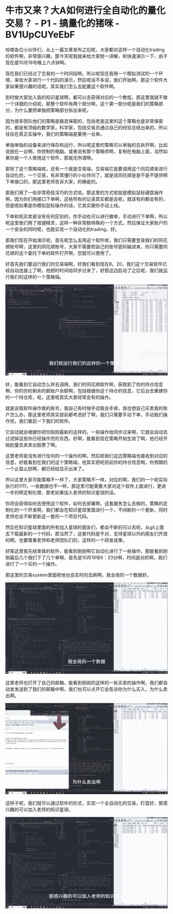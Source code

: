# 牛市又来？大A如何进行全自动化的量化交易？ - P1 - 搞量化的猪咪 - BV1UpCUYeEbF

哈喽各位小伙伴们，从上一篇文章发布之后呢，大家都对这样一个自动化trading的软件啊，非常感兴趣，那今天呢我就来给大家统一讲解，和快速演示一下，由于现在是10月18号晚上六点钟啊。

现在我们已经过了交易的一个时间段啊，所以呢现在我用一个模拟测试的一个环境，来给大家进行一个代码的演示，然后呢话不多说，我们开始啊，那这个软件大家如果感兴趣的话呢，其实我们怎么去配置这个软件啊。

到时候大家加入我的知识星球啊，都可以去获得对应的一个教程，那这里我就不做一个详细的介绍呃，那整个软件有两个部分啊，这个第一部分呢是我们的策略部分，为什么要把单独把策略部分拆出来呢。

因为很多团队他们的策略是极其保密的，包括老是这里的这个策略也是非常保密的，都是有顶级的数学家，科学家，包括交易员通过自己的经验总结出来的，所以往往在真正实操中，我们的策略端是要用一台单。

单独单独的设备来进行保存和运行，所以呢这里的策略可以单独的去拆开啊，比如说放在一台啊，你控制的电脑，或者说有那个策略师啊，复制在电脑上面，当然如果你是一个人使用这个软件，那就无所谓啊。

那除了这个策略端呢，还有一个就是交易端，交易端它是要调用这个同花顺来进行自动化的，一个交易，有非常懂行的小伙伴问了，就是说同花顺是是不是不提供啊下单接口的，那这里老师告诉大家，的确是的。

那我们用了一些非常奇技淫巧的方式哈，那这里的方式呢就是模拟鼠标键盘操作啊，因为你们用接口下单啊，这些所有的记录其实都是会呃，就该有的都会有的，但是呢如果是你模拟鼠标操作的话，它其实跟你手动上线。

下单和呃买卖是没有任何区别的，你手动也可以进行撤单，手动进行下单啊，所以呢这里我们用了按键精灵，这样一种非常额特殊的一个方式，然后保证大家账户的一个安全的同时呢，也能实现一个自动化的trading，好。

那我们现在开始演示呃，首先呢怎么去用这个软件呢，我们只需要登录我们的同花顺账号啊，这里的同花顺账号，大家不需要把自己的账号密码输进来，你只需要同花顺的这个委托下单的软件打开啊，您就可以使用了。

好首先我们要运行我们的交易端啊，好我们看到现在8。20，我们这个交易软件已经自动连接上了啊，他把时时间给同步过来了，好那这边启动了之后呢，我们就运行我们的这样的一个策略端。



![](img/cf357055d4412d325417fce63efcad1a_1.png)

好，能看到它自动怎么样去调用，我们的同花顺软件啊，获取到了你的持仓信息啊，你的你的剩余的额账户余额啊，包括根据你这个持仓的信息，它后台去重建你的一个持仓库，呃，这里呢其实大家经常会有的操作。

就是说我软件操作我的账号，我自己有时候手动我会手痒，我也想自己买卖我的账户怎么办，那这里老师其实提前都考虑好了啊，我们只需要手动下单，手动我们操作完，我们重启一下我们的软件。

它自动就会根据你把你刚刚最新的这样的，一些操作给同步过来啊，它就会自动去过滤掉这些你已经操作完的东西，好啊，能看到现在策略开始生效了啊，他已经开始批量去卖卖出股票了啊。

这里老师是没有进行任何的一个操作的啊，然后呢我们这边策略端也接收到对应的信息，好能看到在我们的这个策略端，他其实把呃目前你的持仓信息啊，你预期的一个止盈止损啊，都已经给显示出来了。

所以这里大家可能策略不一样了，大家策略不一样，对应的啊，我们的一个呃实际执行的1111，一些数据也不一样，那这里可能需要大家对这个软件上面进行，更进一步的啊定制化嗯，那老如果加入老师的知识星球的话。

你将会获得如何去使用这个软件，如何去部署啊，这套服务怎么去做的，策略的定制化的一个开发啊，我们都会在知识星球里面进行一个，不间断的一个更新，同时老师也会不断更新这一套的一个项目代码。

然后在知识星球里面的所有加入星球的朋友们，都会不断的可以去呃，从git上面去下载最新的一个代码，那当然了，这套代码是不对，支持星球以外的朋友们开放的啊，也要尊重老师和老师团队们的，这样的一个研发成果。

好那这里我先结束我的软件，能看到刚刚啊它自动化进行了一些操作，那能看到刚刚最后几个我们下了几个单啊，首先是10月18号6：23分啊，时间是对的啊，我们进行了一个买的一个操作。

那这里的交易system里面呢他也会实时的去刷啊，我全局的一个数据好。

![](img/cf357055d4412d325417fce63efcad1a_3.png)

这里老师也打开了自己的邮箱，能看到刚刚的这样的一些买卖的操作啊，我们都自动发发送到了我们的邮箱中啊，我们也可以点开它会告诉你为什么买入，为什么卖出啊。



![](img/cf357055d4412d325417fce63efcad1a_5.png)

这样子呢，我们就可以通过软件的形式，实现一个全自动化的交易，盯盘好，那感兴趣的可以加入老师的知识星球。



![](img/cf357055d4412d325417fce63efcad1a_7.png)